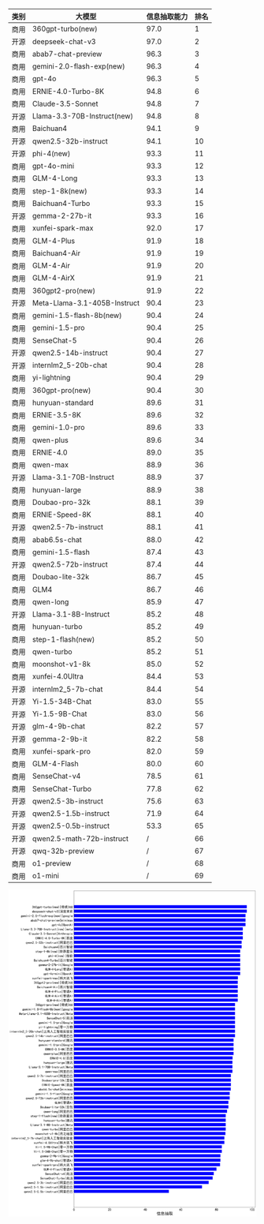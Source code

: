 
| 类别| 大模型                         | 信息抽取能力 | 排名 |
|---|-----------------------------|--------|----|
|商用|360gpt-turbo(new)|97.0|1|
|开源|deepseek-chat-v3|97.0|2|
|商用|abab7-chat-preview|96.3|3|
|商用|gemini-2.0-flash-exp(new)|96.3|4|
|商用|gpt-4o|96.3|5|
|商用|ERNIE-4.0-Turbo-8K|94.8|6|
|商用|Claude-3.5-Sonnet|94.8|7|
|开源|Llama-3.3-70B-Instruct(new)|94.8|8|
|商用|Baichuan4|94.1|9|
|开源|qwen2.5-32b-instruct|94.1|10|
|开源|phi-4(new)|93.3|11|
|商用|gpt-4o-mini|93.3|12|
|商用|GLM-4-Long|93.3|13|
|商用|step-1-8k(new)|93.3|14|
|商用|Baichuan4-Turbo|93.3|15|
|开源|gemma-2-27b-it|93.3|16|
|商用|xunfei-spark-max|92.0|17|
|商用|GLM-4-Plus|91.9|18|
|商用|Baichuan4-Air|91.9|19|
|商用|GLM-4-Air|91.9|20|
|商用|GLM-4-AirX|91.9|21|
|商用|360gpt2-pro(new)|91.9|22|
|开源|Meta-Llama-3.1-405B-Instruct|90.4|23|
|商用|gemini-1.5-flash-8b(new)|90.4|24|
|商用|gemini-1.5-pro|90.4|25|
|商用|SenseChat-5|90.4|26|
|开源|qwen2.5-14b-instruct|90.4|27|
|开源|internlm2_5-20b-chat|90.4|28|
|商用|yi-lightning|90.4|29|
|商用|360gpt-pro(new)|90.4|30|
|商用|hunyuan-standard|89.6|31|
|商用|ERNIE-3.5-8K|89.6|32|
|商用|gemini-1.0-pro|89.6|33|
|商用|qwen-plus|89.6|34|
|商用|ERNIE-4.0|89.0|35|
|商用|qwen-max|88.9|36|
|开源|Llama-3.1-70B-Instruct|88.9|37|
|商用|hunyuan-large|88.9|38|
|商用|Doubao-pro-32k|88.1|39|
|商用|ERNIE-Speed-8K|88.1|40|
|开源|qwen2.5-7b-instruct|88.1|41|
|商用|abab6.5s-chat|88.0|42|
|商用|gemini-1.5-flash|87.4|43|
|开源|qwen2.5-72b-instruct|87.4|44|
|商用|Doubao-lite-32k|86.7|45|
|商用|GLM4|86.7|46|
|商用|qwen-long|85.9|47|
|开源|Llama-3.1-8B-Instruct|85.2|48|
|商用|hunyuan-turbo|85.2|49|
|商用|step-1-flash(new)|85.2|50|
|商用|qwen-turbo|85.2|51|
|商用|moonshot-v1-8k|85.0|52|
|商用|xunfei-4.0Ultra|84.4|53|
|开源|internlm2_5-7b-chat|84.4|54|
|开源|Yi-1.5-34B-Chat|83.0|55|
|开源|Yi-1.5-9B-Chat|83.0|56|
|开源|glm-4-9b-chat|82.2|57|
|开源|gemma-2-9b-it|82.2|58|
|商用|xunfei-spark-pro|82.0|59|
|商用|GLM-4-Flash|80.0|60|
|商用|SenseChat-v4|78.5|61|
|商用|SenseChat-Turbo|77.8|62|
|开源|qwen2.5-3b-instruct|75.6|63|
|开源|qwen2.5-1.5b-instruct|71.9|64|
|开源|qwen2.5-0.5b-instruct|53.3|65|
|开源|qwen2.5-math-72b-instruct|/|66|
|开源|qwq-32b-preview|/|67|
|商用|o1-preview|/|68|
|商用|o1-mini|/|69|


![lin](../pic/extract.png)

